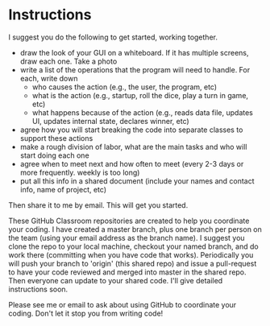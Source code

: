# Instructions

I suggest you do the following to get started, working together.  
 
* draw the look of your GUI on a whiteboard. If it has multiple screens, draw each one. Take a photo
* write a list of the operations that the program will need to handle.  For each, write down
  * who causes the action (e.g., the user, the program, etc)
  * what is the action (e.g., startup, roll the dice, play a turn in game, etc)
  * what happens because of the action (e.g., reads data file, updates UI, updates internal state, declares winner, etc)
* agree how you will start breaking the code into separate classes to support these actions
* make a rough division of labor, what are the main tasks and who will start doing each one
* agree when to meet next and how often to meet (every 2-3 days or more frequently. weekly is too long)
* put all this info in a shared document (include your names and contact info, name of project, etc)

Then share it to me by email.  This will get you started.

These GitHub Classroom repositories are created to help you coordinate your coding.  I have created a master branch, 
plus one branch per person on the team (using your email address as the branch name).  I suggest you clone the repo to 
your local machine, checkout your named branch, and do work there (committing when you have code that works).  Periodically
you will push your branch to 'origin' (this shared repo) and issue a pull-request to have your code reviewed and merged 
into master in the shared repo.  Then everyone can update to your shared code.  I'll give detailed instructions soon.

Please see me or email to ask about using GitHub to coordinate your coding. Don't let it stop you from writing code!
